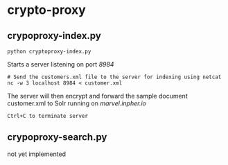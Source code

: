 # crypto-proxy

## crypoproxy-index.py

```
python cryptoproxy-index.py
```

Starts a server listening on port *8984*

```
# Send the customers.xml file to the server for indexing using netcat
nc -w 3 localhost 8984 < customer.xml
```

The server will then encrypt and forward the sample document customer.xml to Solr running on *marvel.inpher.io*


```
Ctrl+C to terminate server
```

## crypoproxy-search.py
not yet implemented
